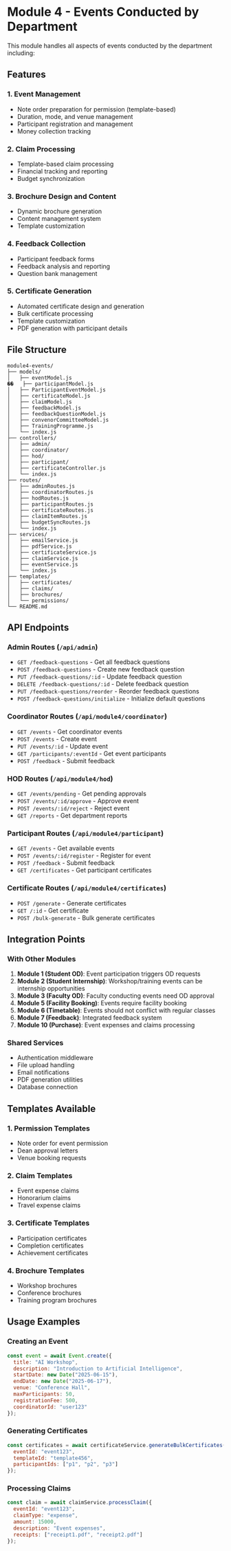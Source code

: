 # Module 4 - Events Conducted by Department

This module handles all aspects of events conducted by the department including:

## Features

### 1. Event Management
- Note order preparation for permission (template-based)
- Duration, mode, and venue management
- Participant registration and management
- Money collection tracking

### 2. Claim Processing
- Template-based claim processing
- Financial tracking and reporting
- Budget synchronization

### 3. Brochure Design and Content
- Dynamic brochure generation
- Content management system
- Template customization

### 4. Feedback Collection
- Participant feedback forms
- Feedback analysis and reporting
- Question bank management

### 5. Certificate Generation
- Automated certificate design and generation
- Bulk certificate processing
- Template customization
- PDF generation with participant details

## File Structure

```
module4-events/
├── models/
│   ├── eventModel.js
��   ├── participantModel.js
│   ├── ParticipantEventModel.js
│   ├── certificateModel.js
│   ├── claimModel.js
│   ├── feedbackModel.js
│   ├── feedbackQuestionModel.js
│   ├── convenorCommitteeModel.js
│   ├── TrainingProgramme.js
│   └── index.js
├── controllers/
│   ├── admin/
│   ├── coordinator/
│   ├── hod/
│   ├── participant/
│   ├── certificateController.js
│   └── index.js
├── routes/
│   ├── adminRoutes.js
│   ├── coordinatorRoutes.js
│   ├── hodRoutes.js
│   ├── participantRoutes.js
│   ├── certificateRoutes.js
│   ├── claimItemRoutes.js
│   ├── budgetSyncRoutes.js
│   └── index.js
├── services/
│   ├── emailService.js
│   ├── pdfService.js
│   ├── certificateService.js
│   ├── claimService.js
│   ├── eventService.js
│   └── index.js
├── templates/
│   ├── certificates/
│   ├── claims/
│   ├── brochures/
│   └── permissions/
└── README.md
```

## API Endpoints

### Admin Routes (`/api/admin`)
- `GET /feedback-questions` - Get all feedback questions
- `POST /feedback-questions` - Create new feedback question
- `PUT /feedback-questions/:id` - Update feedback question
- `DELETE /feedback-questions/:id` - Delete feedback question
- `PUT /feedback-questions/reorder` - Reorder feedback questions
- `POST /feedback-questions/initialize` - Initialize default questions

### Coordinator Routes (`/api/module4/coordinator`)
- `GET /events` - Get coordinator events
- `POST /events` - Create event
- `PUT /events/:id` - Update event
- `GET /participants/:eventId` - Get event participants
- `POST /feedback` - Submit feedback

### HOD Routes (`/api/module4/hod`)
- `GET /events/pending` - Get pending approvals
- `POST /events/:id/approve` - Approve event
- `POST /events/:id/reject` - Reject event
- `GET /reports` - Get department reports

### Participant Routes (`/api/module4/participant`)
- `GET /events` - Get available events
- `POST /events/:id/register` - Register for event
- `POST /feedback` - Submit feedback
- `GET /certificates` - Get participant certificates

### Certificate Routes (`/api/module4/certificates`)
- `POST /generate` - Generate certificates
- `GET /:id` - Get certificate
- `POST /bulk-generate` - Bulk generate certificates

## Integration Points

### With Other Modules
1. **Module 1 (Student OD)**: Event participation triggers OD requests
2. **Module 2 (Student Internship)**: Workshop/training events can be internship opportunities
3. **Module 3 (Faculty OD)**: Faculty conducting events need OD approval
4. **Module 5 (Facility Booking)**: Events require facility booking
5. **Module 6 (Timetable)**: Events should not conflict with regular classes
7. **Module 7 (Feedback)**: Integrated feedback system
10. **Module 10 (Purchase)**: Event expenses and claims processing

### Shared Services
- Authentication middleware
- File upload handling
- Email notifications
- PDF generation utilities
- Database connection

## Templates Available

### 1. Permission Templates
- Note order for event permission
- Dean approval letters
- Venue booking requests

### 2. Claim Templates
- Event expense claims
- Honorarium claims
- Travel expense claims

### 3. Certificate Templates
- Participation certificates
- Completion certificates
- Achievement certificates

### 4. Brochure Templates
- Workshop brochures
- Conference brochures
- Training program brochures

## Usage Examples

### Creating an Event
```javascript
const event = await Event.create({
  title: "AI Workshop",
  description: "Introduction to Artificial Intelligence",
  startDate: new Date("2025-06-15"),
  endDate: new Date("2025-06-17"),
  venue: "Conference Hall",
  maxParticipants: 50,
  registrationFee: 500,
  coordinatorId: "user123"
});
```

### Generating Certificates
```javascript
const certificates = await certificateService.generateBulkCertificates({
  eventId: "event123",
  templateId: "template456",
  participantIds: ["p1", "p2", "p3"]
});
```

### Processing Claims
```javascript
const claim = await claimService.processClaim({
  eventId: "event123",
  claimType: "expense",
  amount: 15000,
  description: "Event expenses",
  receipts: ["receipt1.pdf", "receipt2.pdf"]
});
```